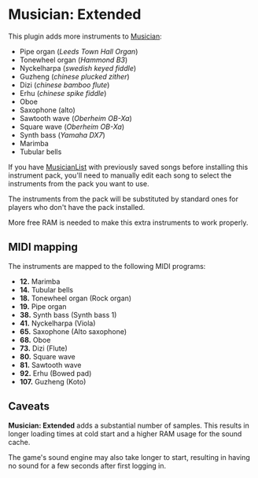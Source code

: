 Musician: Extended
==================
This plugin adds more instruments to [Musician](https://github.com/LenweSaralonde/Musician):

* Pipe organ (*Leeds Town Hall Organ*)
* Tonewheel organ (*Hammond B3*)
* Nyckelharpa (*swedish keyed fiddle*)
* Guzheng (*chinese plucked zither*)
* Dizi (*chinese bamboo flute*)
* Erhu (*chinese spike fiddle*)
* Oboe
* Saxophone (alto)
* Sawtooth wave (*Oberheim OB-Xa*)
* Square wave (*Oberheim OB-Xa*)
* Synth bass (*Yamaha DX7*)
* Marimba
* Tubular bells

If you have [MusicianList](https://github.com/LenweSaralonde/MusicianList) with previously saved songs before installing this instrument pack, you'll need to manually edit each song to select the instruments from the pack you want to use.

The instruments from the pack will be substituted by standard ones for players who don't have the pack installed.

More free RAM is needed to make this extra instruments to work properly.

MIDI mapping
------------
The instruments are mapped to the following MIDI programs:

* **12.** Marimba
* **14.** Tubular bells
* **18.** Tonewheel organ (Rock organ)
* **19.** Pipe organ
* **38.** Synth bass (Synth bass 1)
* **41.** Nyckelharpa (Viola)
* **65.** Saxophone (Alto saxophone)
* **68.** Oboe
* **73.** Dizi (Flute)
* **80.** Square wave
* **81.** Sawtooth wave
* **92.** Erhu (Bowed pad)
* **107.** Guzheng (Koto)

Caveats
-------
**Musician: Extended** adds a substantial number of samples. This results in longer loading times at cold start and a higher RAM usage for the sound cache.

The game's sound engine may also take longer to start, resulting in having no sound for a few seconds after first logging in.